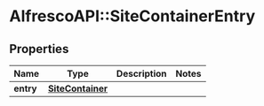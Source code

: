 # AlfrescoAPI::SiteContainerEntry

## Properties
Name | Type | Description | Notes
------------ | ------------- | ------------- | -------------
**entry** | [**SiteContainer**](SiteContainer.md) |  | 


